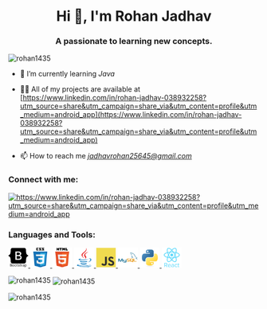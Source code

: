 <h1 align="center">Hi 👋, I'm Rohan Jadhav</h1>
<h3 align="center">A passionate to learning new concepts.</h3>

<p align="left"> <img src="https://www.google.com/url?sa=i&url=https%3A%2F%2Fwww.quora.com%2FIs-e-learning-effective-for-programming&psig=AOvVaw34aQLrs8V8cyVhaMVQTOsL&ust=1696774880885000&source=images&cd=vfe&opi=89978449&ved=0CBEQjRxqFwoTCOD4_ZqR5IEDFQAAAAAdAAAAABAD" alt="rohan1435" /> </p>

- 🌱 I’m currently learning *Java*

- 👨‍💻 All of my projects are available at [https://www.linkedin.com/in/rohan-jadhav-038932258?utm_source=share&utm_campaign=share_via&utm_content=profile&utm_medium=android_app](https://www.linkedin.com/in/rohan-jadhav-038932258?utm_source=share&utm_campaign=share_via&utm_content=profile&utm_medium=android_app)

- 📫 How to reach me *jadhavrohan25645@gmail.com*

<h3 align="left">Connect with me:</h3>
<p align="left">
<a href="https://linkedin.com/in/https://www.linkedin.com/in/rohan-jadhav-038932258?utm_source=share&utm_campaign=share_via&utm_content=profile&utm_medium=android_app" target="blank"><img align="center" src="https://raw.githubusercontent.com/rahuldkjain/github-profile-readme-generator/master/src/images/icons/Social/linked-in-alt.svg" alt="https://www.linkedin.com/in/rohan-jadhav-038932258?utm_source=share&utm_campaign=share_via&utm_content=profile&utm_medium=android_app" height="30" width="40" /></a>
</p>

<h3 align="left">Languages and Tools:</h3>
<p align="left"> <a href="https://getbootstrap.com" target="_blank" rel="noreferrer"> <img src="https://raw.githubusercontent.com/devicons/devicon/master/icons/bootstrap/bootstrap-plain-wordmark.svg" alt="bootstrap" width="40" height="40"/> </a> <a href="https://www.w3schools.com/css/" target="_blank" rel="noreferrer"> <img src="https://raw.githubusercontent.com/devicons/devicon/master/icons/css3/css3-original-wordmark.svg" alt="css3" width="40" height="40"/> </a> <a href="https://www.w3.org/html/" target="_blank" rel="noreferrer"> <img src="https://raw.githubusercontent.com/devicons/devicon/master/icons/html5/html5-original-wordmark.svg" alt="html5" width="40" height="40"/> </a> <a href="https://www.java.com" target="_blank" rel="noreferrer"> <img src="https://raw.githubusercontent.com/devicons/devicon/master/icons/java/java-original.svg" alt="java" width="40" height="40"/> </a> <a href="https://developer.mozilla.org/en-US/docs/Web/JavaScript" target="_blank" rel="noreferrer"> <img src="https://raw.githubusercontent.com/devicons/devicon/master/icons/javascript/javascript-original.svg" alt="javascript" width="40" height="40"/> </a> <a href="https://www.mysql.com/" target="_blank" rel="noreferrer"> <img src="https://raw.githubusercontent.com/devicons/devicon/master/icons/mysql/mysql-original-wordmark.svg" alt="mysql" width="40" height="40"/> </a> <a href="https://www.python.org" target="_blank" rel="noreferrer"> <img src="https://raw.githubusercontent.com/devicons/devicon/master/icons/python/python-original.svg" alt="python" width="40" height="40"/> </a> <a href="https://reactjs.org/" target="_blank" rel="noreferrer"> <img src="https://raw.githubusercontent.com/devicons/devicon/master/icons/react/react-original-wordmark.svg" alt="react" width="40" height="40"/> </a> </p>

<p><img align="left" src="https://github-readme-stats.vercel.app/api/top-langs?username=rohan1435&show_icons=true&locale=en&layout=compact" alt="rohan1435" /></p>

<p>&nbsp;<img align="center" src="https://github-readme-stats.vercel.app/api?username=rohan1435&show_icons=true&locale=en" alt="rohan1435" /></p>

<p><img align="center" src="https://github-readme-streak-stats.herokuapp.com/?user=rohan1435&" alt="rohan1435" /></p>

